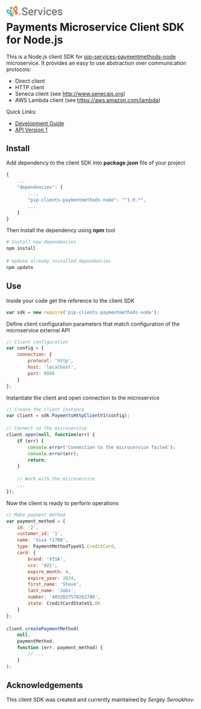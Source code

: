 # <img src="https://github.com/pip-services/pip-services/raw/master/design/Logo.png" alt="Pip.Services Logo" style="max-width:30%"> <br/> Payments Microservice Client SDK for Node.js

This is a Node.js client SDK for [pip-services-paymentmethods-node](https://github.com/pip-services/pip-services-paymentmethods-node) microservice.
It provides an easy to use abstraction over communication protocols:

* Direct client
* HTTP client
* Seneca client (see http://www.senecajs.org)
* AWS Lambda client (see https://aws.amazon.com/lambda)

<a name="links"></a> Quick Links:

* [Development Guide](doc/Development.md)
* [API Version 1](doc/NodeClientApiV1.md)

## Install

Add dependency to the client SDK into **package.json** file of your project
```javascript
{
    ...
    "dependencies": {
        ....
        "pip-clients-paymentmethods-node": "^1.0.*",
        ...
    }
}
```

Then install the dependency using **npm** tool
```bash
# Install new dependencies
npm install

# Update already installed dependencies
npm update
```

## Use

Inside your code get the reference to the client SDK
```javascript
var sdk = new require('pip-clients-paymentmethods-node');
```

Define client configuration parameters that match configuration of the microservice external API
```javascript
// Client configuration
var config = {
    connection: {
        protocol: 'http',
        host: 'localhost', 
        port: 8080
    }
};
```

Instantiate the client and open connection to the microservice
```javascript
// Create the client instance
var client = sdk.PaymentsHttpClientV1(config);

// Connect to the microservice
client.open(null, function(err) {
    if (err) {
        console.error('Connection to the microservice failed');
        console.error(err);
        return;
    }
    
    // Work with the microservice
    ...
});
```

Now the client is ready to perform operations
```javascript
// Make payment method
var payment_method = {
    id: '2',
    customer_id: '1',
    name: 'Visa *2780',
    type: PaymentMethodTypeV1.CreditCard,
    card: {
        brand: 'VISA',
        ccv: '921',
        expire_month: 4,
        expire_year: 2024,
        first_name: 'Steve',
        last_name: 'Jobs',
        number: '4032037578262780',
        state: CreditCardStateV1.Ok
    }
};

client.createPaymentMethod(
    null,
    paymentMethod,
    function (err, payment_method) {
        // ...
    }
);
```

## Acknowledgements

This client SDK was created and currently maintained by *Sergey Seroukhov*.


